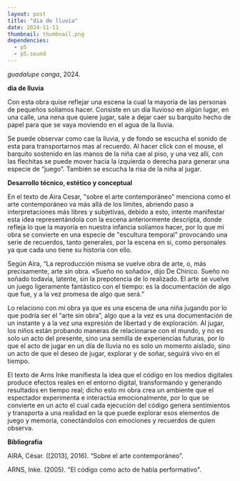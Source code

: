 ```yaml
---
layout: post
title: "dia de lluvia"
date: 2024-11-11
thumbnail: thumbnail.png
dependencies:
  - p5
  - p5.sound
---
```


<div id="div-sketch">
  <script type="text/javascript" src="sketch.js"></script>
</div>

_guadalupe canga_, 2024.

**dia de lluvia**

Con esta obra quise reflejar una escena la cual la mayoría de las personas de pequeños solíamos hacer. Consiste en un día lluvioso en algún lugar, en una calle, una nena que quiere jugar, sale a dejar caer su barquito hecho de papel para que se vaya moviendo en el agua de la lluvia. 

Se puede observar como cae la lluvia, y de fondo se escucha el sonido de esta para transportarnos mas al recuerdo. Al hacer click con el mouse, el barquito sostenido en las manos de la niña cae al piso, y una vez allí, con las flechitas se puede mover hacia la izquierda o derecha para generar una especie de “juego”. También se escucha la risa de la niña al jugar.

**Desarrollo técnico, estético y conceptual**

En el texto de Aira Cesar, "sobre el arte contemporáneo" menciona como el arte contemporáneo va más allá de los límites, abriendo paso a interpretaciones más libres y subjetivas, debido a esto, intente manifestar esta idea representándola con la escena anteriormente descripta, donde refleja lo que la mayoría en nuestra infancia solíamos hacer, por lo que mi obra se convierte en una especie de "escultura temporal" provocando una serie de recuerdos, tanto generales, por la escena en si, como personales ya que cada uno tiene su historia con ello. 

Según Aira, 
“La reproducción misma se vuelve obra de arte, o, más precisamente, arte sin obra. «Sueño no soñado», dijo De Chirico. Sueño no soñado todavía, latente, sin la prepotencia de lo realizado. El arte se vuelve un juego ligeramente fantástico con el tiempo: es la documentación de algo que fue, y a la vez promesa de algo que será.”

Lo relaciono con mi obra ya que es una escena de una niña jugando por lo que podría ser el “arte sin obra”, algo que a la vez es una documentación de un instante y a la vez una expresión de libertad y de exploración. Al jugar, los niños están probando maneras de relacionarse con el mundo, y no es solo un acto del presente, sino una semilla de experiencias futuras, por lo que el acto de jugar en un día de lluvia no es solo un momento aislado, sino un acto de que el deseo de jugar, explorar y de soñar, seguirá vivo en el tiempo. 

El texto de Arns Inke manifiesta la idea que el código en los medios digitales produce efectos reales en el entorno digital, transformando y generando resultados en tiempo real; dicho esto mi obra crea un ambiente que el espectador experimenta e interactúa emocionalmente, por lo que se convierte en un acto el cual cada ejecución del código genera sentimientos y transporta a una realidad en la que puede explorar esos elementos de juego y memoria, conectándolos con emociones y recuerdos de quien observa.


**Bibliografía**

AIRA, César. ([2013], 2016). “Sobre el arte contemporáneo”.

ARNS, Inke. (2005). "El código como acto de habla performativo".